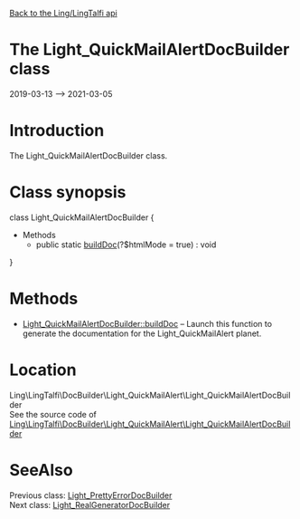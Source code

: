 [Back to the Ling/LingTalfi api](https://github.com/lingtalfi/LingTalfi/blob/master/doc/api/Ling/LingTalfi.md)



The Light_QuickMailAlertDocBuilder class
================
2019-03-13 --> 2021-03-05






Introduction
============

The Light_QuickMailAlertDocBuilder class.



Class synopsis
==============


class <span class="pl-k">Light_QuickMailAlertDocBuilder</span>  {

- Methods
    - public static [buildDoc](https://github.com/lingtalfi/LingTalfi/blob/master/doc/api/Ling/LingTalfi/DocBuilder/Light_QuickMailAlert/Light_QuickMailAlertDocBuilder/buildDoc.md)(?$htmlMode = true) : void

}






Methods
==============

- [Light_QuickMailAlertDocBuilder::buildDoc](https://github.com/lingtalfi/LingTalfi/blob/master/doc/api/Ling/LingTalfi/DocBuilder/Light_QuickMailAlert/Light_QuickMailAlertDocBuilder/buildDoc.md) &ndash; Launch this function to generate the documentation for the Light_QuickMailAlert planet.





Location
=============
Ling\LingTalfi\DocBuilder\Light_QuickMailAlert\Light_QuickMailAlertDocBuilder<br>
See the source code of [Ling\LingTalfi\DocBuilder\Light_QuickMailAlert\Light_QuickMailAlertDocBuilder](https://github.com/lingtalfi/LingTalfi/blob/master/DocBuilder/Light_QuickMailAlert/Light_QuickMailAlertDocBuilder.php)



SeeAlso
==============
Previous class: [Light_PrettyErrorDocBuilder](https://github.com/lingtalfi/LingTalfi/blob/master/doc/api/Ling/LingTalfi/DocBuilder/Light_PrettyError/Light_PrettyErrorDocBuilder.md)<br>Next class: [Light_RealGeneratorDocBuilder](https://github.com/lingtalfi/LingTalfi/blob/master/doc/api/Ling/LingTalfi/DocBuilder/Light_RealGenerator/Light_RealGeneratorDocBuilder.md)<br>
